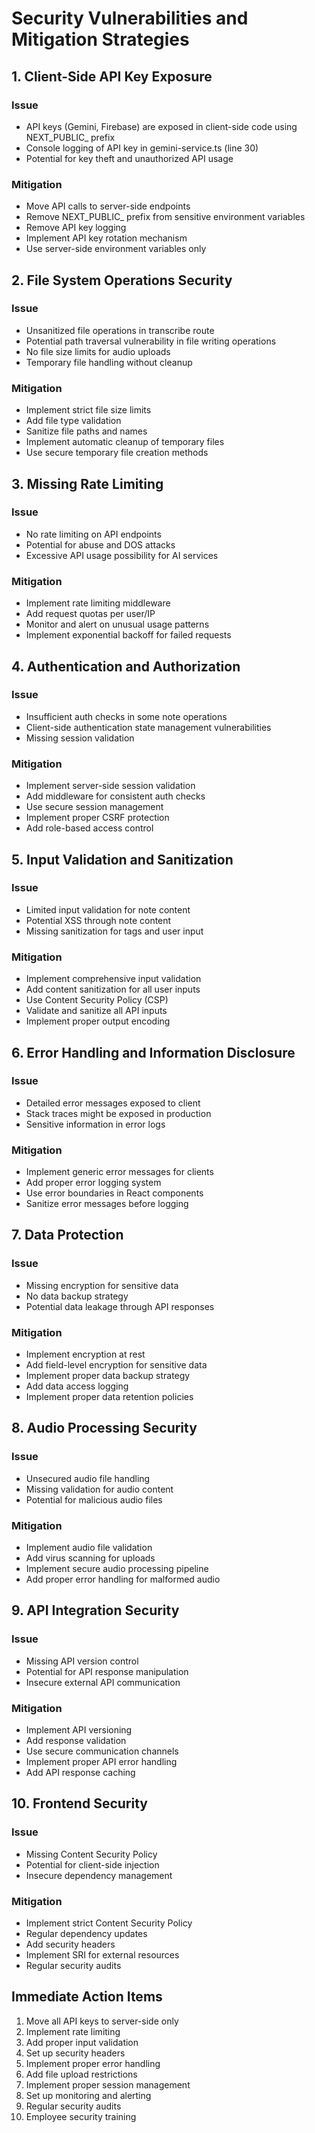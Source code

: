 # Security Vulnerabilities and Mitigation Strategies

## 1. Client-Side API Key Exposure
### Issue
- API keys (Gemini, Firebase) are exposed in client-side code using NEXT_PUBLIC_ prefix
- Console logging of API key in gemini-service.ts (line 30)
- Potential for key theft and unauthorized API usage

### Mitigation
- Move API calls to server-side endpoints
- Remove NEXT_PUBLIC_ prefix from sensitive environment variables
- Remove API key logging
- Implement API key rotation mechanism
- Use server-side environment variables only

## 2. File System Operations Security
### Issue
- Unsanitized file operations in transcribe route
- Potential path traversal vulnerability in file writing operations
- No file size limits for audio uploads
- Temporary file handling without cleanup

### Mitigation
- Implement strict file size limits
- Add file type validation
- Sanitize file paths and names
- Implement automatic cleanup of temporary files
- Use secure temporary file creation methods

## 3. Missing Rate Limiting
### Issue
- No rate limiting on API endpoints
- Potential for abuse and DOS attacks
- Excessive API usage possibility for AI services

### Mitigation
- Implement rate limiting middleware
- Add request quotas per user/IP
- Monitor and alert on unusual usage patterns
- Implement exponential backoff for failed requests

## 4. Authentication and Authorization
### Issue
- Insufficient auth checks in some note operations
- Client-side authentication state management vulnerabilities
- Missing session validation

### Mitigation
- Implement server-side session validation
- Add middleware for consistent auth checks
- Use secure session management
- Implement proper CSRF protection
- Add role-based access control

## 5. Input Validation and Sanitization
### Issue
- Limited input validation for note content
- Potential XSS through note content
- Missing sanitization for tags and user input

### Mitigation
- Implement comprehensive input validation
- Add content sanitization for all user inputs
- Use Content Security Policy (CSP)
- Validate and sanitize all API inputs
- Implement proper output encoding

## 6. Error Handling and Information Disclosure
### Issue
- Detailed error messages exposed to client
- Stack traces might be exposed in production
- Sensitive information in error logs

### Mitigation
- Implement generic error messages for clients
- Add proper error logging system
- Use error boundaries in React components
- Sanitize error messages before logging

## 7. Data Protection
### Issue
- Missing encryption for sensitive data
- No data backup strategy
- Potential data leakage through API responses

### Mitigation
- Implement encryption at rest
- Add field-level encryption for sensitive data
- Implement proper data backup strategy
- Add data access logging
- Implement proper data retention policies

## 8. Audio Processing Security
### Issue
- Unsecured audio file handling
- Missing validation for audio content
- Potential for malicious audio files

### Mitigation
- Implement audio file validation
- Add virus scanning for uploads
- Implement secure audio processing pipeline
- Add proper error handling for malformed audio

## 9. API Integration Security
### Issue
- Missing API version control
- Potential for API response manipulation
- Insecure external API communication

### Mitigation
- Implement API versioning
- Add response validation
- Use secure communication channels
- Implement proper API error handling
- Add API response caching

## 10. Frontend Security
### Issue
- Missing Content Security Policy
- Potential for client-side injection
- Insecure dependency management

### Mitigation
- Implement strict Content Security Policy
- Regular dependency updates
- Add security headers
- Implement SRI for external resources
- Regular security audits

## Immediate Action Items
1. Move all API keys to server-side only
2. Implement rate limiting
3. Add proper input validation
4. Set up security headers
5. Implement proper error handling
6. Add file upload restrictions
7. Implement proper session management
8. Set up monitoring and alerting
9. Regular security audits
10. Employee security training